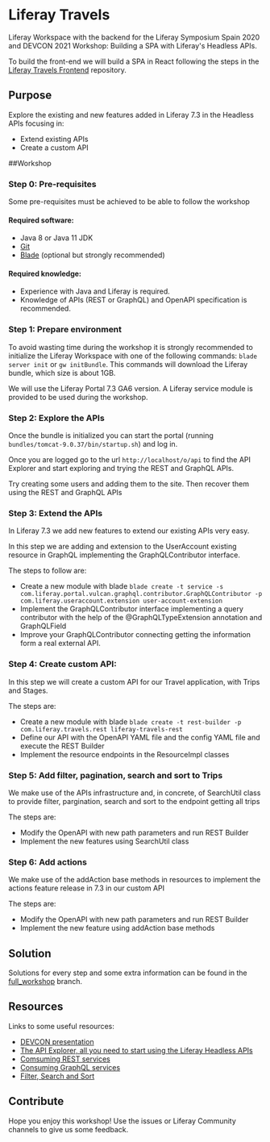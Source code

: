 # Liferay Travels

Liferay Workspace with the backend for the Liferay Symposium Spain 2020 and DEVCON 2021 Workshop: Building a SPA with Liferay's Headless APIs.

To build the front-end we will build a SPA in React following the steps in the [Liferay Travels Frontend](https://github.com/LuismiBarcos/Liferay-Travels-Frontend) repository.

## Purpose
Explore the existing and new features added in Liferay 7.3 in the Headless APIs focusing in:
- Extend existing APIs
- Create a custom API

##Workshop

### Step 0: Pre-requisites

Some pre-requisites must be achieved to be able to follow the workshop

#### Required software: 
* Java 8 or Java 11 JDK
* [Git](https://git-scm.com/)
* [Blade](https://help.liferay.com/hc/en-us/articles/360018164591-Blade-CLI) (optional but strongly recommended)

#### Required knowledge:
* Experience with Java and Liferay is required.
* Knowledge of APIs (REST or GraphQL) and OpenAPI specification is recommended.

### Step 1: Prepare environment
To avoid wasting time during the workshop it is strongly recommended to initialize the Liferay Workspace with one of the following commands:
`blade server init` or `gw initBundle`. This commands will download the Liferay bundle, which size is about 1GB.

We will use the Liferay Portal 7.3 GA6 version. A Liferay service module is provided to be used during the workshop.

### Step 2: Explore the APIs
Once the bundle is initialized you can start the portal (running `bundles/tomcat-9.0.37/bin/startup.sh`) and log in.

Once you are logged go to the url `http://localhost/o/api` to find the API Explorer and start exploring and trying the REST and GraphQL APIs.

Try creating some users and adding them to the site. Then recover them using the REST and GraphQL APIs

### Step 3: Extend the APIs
In Liferay 7.3 we add new features to extend our existing APIs very easy.

In this step we are adding and extension to the UserAccount existing resource in GraphQL implementing the GraphQLContributor interface.

The steps to follow are:
- Create a new module with blade `blade create -t service -s com.liferay.portal.vulcan.graphql.contributor.GraphQLContributor -p com.liferay.useraccount.extension user-account-extension`
- Implement the GraphQLContributor interface implementing a query contributor with the help of the @GraphQLTypeExtension annotation and GraphQLField
- Improve your GraphQLContributor connecting getting the information form a real external API.

### Step 4: Create custom API:
In this step we will create a custom API for our Travel application, with Trips and Stages.

The steps are:
- Create a new module with blade `blade create -t rest-builder -p com.liferay.travels.rest liferay-travels-rest`
- Define our API with the OpenAPI YAML file and the config YAML file and execute the REST Builder
- Implement the resource endpoints in the ResourceImpl classes

### Step 5: Add filter, pagination, search and sort to Trips
We make use of the APIs infrastructure and, in concrete, of SearchUtil class to provide filter, pargination, search and sort to the endpoint getting all trips

The steps are:
- Modify the OpenAPI with new path parameters and run REST Builder
- Implement the new features using SearchUtil class

### Step 6: Add actions
We make use of the addAction base methods in resources to implement the actions feature release in 7.3 in our custom API

The steps are:
- Modify the OpenAPI with new path parameters and run REST Builder
- Implement the new feature using addAction base methods

## Solution

Solutions for every step and some extra information can be found in the [full_workshop](https://github.com/javierdearcos/Liferay-Travels-Backend/tree/full_workshop) branch.

## Resources

Links to some useful resources:
- [DEVCON presentation](DEVCON%202021%20-%20Building%20a%20SPA%20using%20Liferay's%20Headless%20APIs.pdf)
- [The API Explorer, all you need to start using the Liferay Headless APIs](https://liferay.dev/blogs/-/blogs/the-api-explorer)
- [Comsuming REST services](https://learn.liferay.com/dxp/7.x/en/headless-delivery/consuming-apis/consuming-rest-services.html)
- [Consuming GraphQL services](https://learn.liferay.com/dxp/7.x/en/headless-delivery/consuming-apis/consuming-rest-services.html)
- [Filter, Search and Sort](https://help.liferay.com/hc/es/articles/360031163631-Filter-Sort-and-Search)

## Contribute

Hope you enjoy this workshop! Use the issues or Liferay Community channels to give us some feedback.
